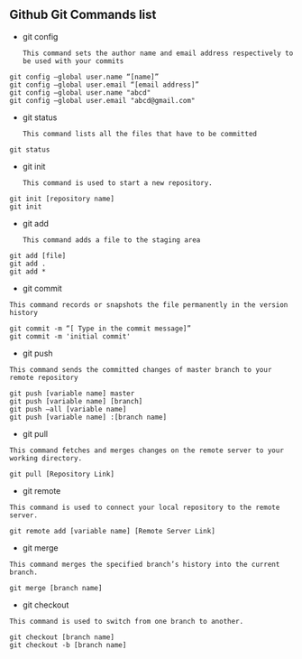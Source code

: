 ## Github Git Commands list

- git config

  `This command sets the author name and email address respectively to be used with your commits`

```
git config –global user.name “[name]”
git config –global user.email “[email address]”
git config –global user.name "abcd"
git config –global user.email "abcd@gmail.com"
```

- git status

  `This command lists all the files that have to be committed`

```
git status
```

- git init

  `This command is used to start a new repository.`

```
git init [repository name]
git init
```

- git add

  `This command adds a file to the staging area`

```
git add [file]
git add .
git add *
```

- git commit

`This command records or snapshots the file permanently in the version history`

```
git commit -m “[ Type in the commit message]”
git commit -m 'initial commit'
```

- git push

`This command sends the committed changes of master branch to your remote repository`

```
git push [variable name] master
git push [variable name] [branch]
git push –all [variable name]
git push [variable name] :[branch name]

```

- git pull

`This command fetches and merges changes on the remote server to your working directory.`

```
git pull [Repository Link]
```

- git remote

`This command is used to connect your local repository to the remote server.`

```
git remote add [variable name] [Remote Server Link]
```

- git merge

`This command merges the specified branch’s history into the current branch.`

```
git merge [branch name]
```

- git checkout

`This command is used to switch from one branch to another.`

```
git checkout [branch name]
git checkout -b [branch name]
```
